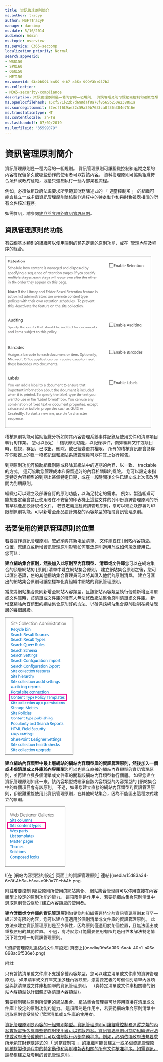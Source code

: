 ```yaml
---
title: 資訊管理原則簡介
ms.author: tracyp
author: MSFTTracyP
manager: dansimp
ms.date: 5/16/2014
audience: Admin
ms.topic: overview
ms.service: O365-seccomp
localization_priority: Normal
search.appverid:
- WSU150
- SPO160
- OSU150
- MET150
ms.assetid: 63a0b501-ba59-44b7-a35c-999f3be057b2
ms.collection:
- M365-security-compliance
description: 資訊管理原則是一種內容的一組規則。 資訊管理原則可讓組織控制和追蹤之類的內容會保留多久或哪些動作的使用者可以對該內容。 資料管理原則可協助組織符合法律或政府規範，或是只強制執行一些內部業務流程。
ms.openlocfilehash: a5cf571b22b7d698daf8a70f8565b250e2388a1a
ms.sourcegitcommit: 32ecff689ae32c59a39b7633ca0f36a304e7516e
ms.translationtype: MT
ms.contentlocale: zh-TW
ms.lasthandoff: 07/09/2019
ms.locfileid: "35599079"
---
```

# <a name="introduction-to-information-management-policies"></a>資訊管理原則簡介

資訊管理原則是一種內容的一組規則。 資訊管理原則可讓組織控制和追蹤之類的內容會保留多久或哪些動作的使用者可以對該內容。 資料管理原則可協助組織符合法律或政府規範，或是只強制執行一些內部業務流程。 
  
例如，必須依照政府法規要求所示範其財務陳述式的 「 適當控制項 」 的組織可能會建立一或多個資訊管理原則稽核製作過程中的特定動作和與財務報表相關的所有文件核准程序。
  
如需資訊，請參閱[建立並套用的資訊管理原則](create-info-mgmt-policies.md)。
  
## <a name="features-of-information-management-policies"></a>資訊管理原則的功能
<a name="__top"> </a>

有四個基本類別的組織可以使用個別的預先定義的原則功能，或在 [管理內容及程序的組合。 
  
![類型的內容的原則](media/19fcb8a3-974b-40d3-a13f-b76088d122f8.png)
  
稽核原則功能可協助組織分析如何其內容管理系統事件記錄及使用文件和清單項目執行的作業。 您可以設定 「 稽核原則功能，以記錄事件，例如編輯文件或項目時，檢視，存回，已取出，刪除，或已經變更其權限。 所有的稽核資訊都會儲存在伺服器上的單一稽核記錄和網站系統管理員可以在其上執行報告。 
  
到期原則功能可協助組織刪除或移除其網站中的過期的內容，以一致、 trackable 的方式。 這可協助您管理成本和保留過時的內容相關聯的風險。 您可以設定來指定特定內容類型的到期上某個特定日期，或在一段時間後文件已建立或上次修改時間內到期原則。
  
組織也可以建立及部署自訂的原則功能，以滿足特定的需求。 例如，製造組織可能想要定義會禁止使用者在不安全的印表機上這些文件的列印份資訊管理原則的所有草稿產品設計規格文件。 若要定義這種資訊管理原則，您可以建立及部署列印限制原則功能，可以新增至產品設計規格的內容類型的相關資訊管理原則。
  
## <a name="locations-to-use-an-information-management-policy"></a>若要使用的資訊管理原則的位置
<a name="__toc340213528"> </a>

若要實作資訊管理原則，您必須將其新增至清單、 文件庫或在 [網站內容類型。 位置，您建立或新增資訊管理原則影響如何廣泛原則適用於或如何廣泛使用它。 您可以：
  
 **建立網站集合原則，然後加入此原則至內容類型、 清單或文件庫**您可以在網站集合的頂層網站的 [原則] 清單中建立網站集合原則。 建立網站集合原則之後，您可以匯出憑證，使的其他網站集合管理員可以將其匯入他們的原則清單。 建立可匯出的網站集合原則可讓您標準化貴組織中網站的資訊管理原則。 
  
當您將網站集合原則新增至網站內容類型，且該網站內容類型執行個體新增至清單或文件庫時，該清單或文件庫的擁有人無法修改網站集合原則清單或文件庫。 新增至網站內容類型的網站集合原則好的方法，以確保該網站集合原則強制在網站階層的每個層級。
  
![在 [網站設定] 頁面上的內容類型原則範本連結](media/26d3466a-23ec-443f-88f0-2aaff38e992b.png)
  
 **建立網站內容類型中最上層網站的網站內容類型庫的資訊管理原則，然後加入一個或多個清單或文件庫該內容類型**您可以也建立直接的網站內容類型的資訊管理原則，並再建立與多個清單或文件庫的關聯該網站內容類型執行個體。 如果您建立資訊管理原則如此一來，該內容類型或繼承自該內容類型的內容類型的 [網站集合中的每個項目會有該原則。 不過，如果您建立直接的網站內容類型的資訊管理原則，卻很難重複使用此資訊管理原則，在其他網站集合，因為不能匯出這種方式建立的原則。 
  
![在 [網站設定] 頁面上的網站內容類型連結](media/6f6fa51f-15d7-4782-b06f-a7b36e874cd3.png)
  
![在 [網站內容類型的設定] 頁面上的資訊管理原則] 連結](media/15d83a34-6c8f-4b6e-b6ee-e9b0a70cbb4b.png)
  
附註若要控制 [哪些原則所使用的網站集合、 網站集合管理員可以停用直接在內容類型上設定的原則功能的能力。 這項限制是作用中，若要從網站集合原則清單中選取原則會受限於 [建立內容類型的使用者。
  
 **建立清單或文件庫的資訊管理原則**如果您的組織需要特定的資訊管理原則套用至一組非常有限的內容，您可以建立僅適用於個別清單或文件庫的資訊管理原則。 此方法來建立資訊管理原則是至少彈性，因為原則僅適用於某個位置，且無法匯出或重複使用的其他位置。 不過，有時候您可能需要使用有限的適用性來解決特定情況下建立唯一的資訊管理原則。 
  
![資訊管理原則連結的文件庫設定] 頁面上](media/9fa6d366-6aab-49e1-a05c-898ac6f536e6.png)
  
附註 
  
只有當該清單或文件庫不支援多種內容類型，您可以建立清單或文件庫的資訊管理原則。 如果清單或文件庫支援多種內容類型，您需要定義的每個個別清單內容類型與該清單或文件庫相關聯的資訊管理原則。 （與特定清單或文件庫相關聯的網站內容類型執行個體即為清單內容類型）。
  
若要控制哪些原則所使用的網站集合、 網站集合管理員可以停用直接在清單或文件庫上設定的原則功能的能力。 這項限制是作用中，若要從網站集合原則清單中選取原則會受限於 [管理清單或文件庫的使用者。
  
[資訊管理原則是內容的一組規則類型。資訊管理原則可讓組織控制和追蹤之類的內容會保留多久或哪些動作的使用者可以對該內容。資訊管理原則可協助組織遵守法律或政府法令或他們只可以強制執行內部商務程序。例如，必須依照政府法規要求所示範其財務陳述式的 「 適當控制項 」 的組織可能會建立一或多個資訊管理原則稽核製作過程中的特定動作和與財務報表相關的所有文件核准程序。如需資訊，請參閱建立及套用的資訊管理原則。](intro-to-info-mgmt-policies.md#__top)
  

